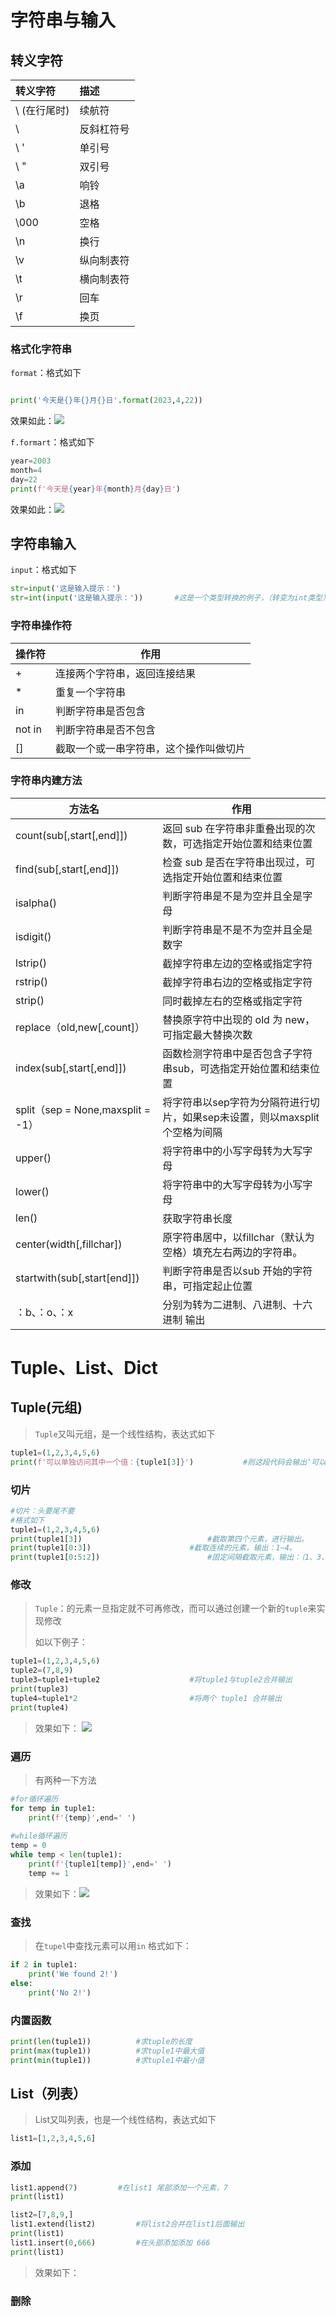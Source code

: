 # 字符串与输入

## 转义字符

| 转义字符     | 描述       |
| :----------- | :--------- |
| \ (在行尾时) | 续航符     |
| \\           | 反斜杠符号 |
| \ '          | 单引号     |
| \ "          | 双引号     |
| \a           | 响铃       |
| \b           | 退格       |
| \000         | 空格       |
| \n           | 换行       |
| \v           | 纵向制表符 |
| \t           | 横向制表符 |
| \r           | 回车       |
| \f           | 换页       |



### 格式化字符串

`format`：格式如下

````py

print('今天是{}年{}月{}日'.format(2023,4,22))
````

效果如此：![](https://raw.githubusercontent.com/Denny2003/test-img/main/the1.png)

`f.formart`：格式如下

````py
year=2003
month=4
day=22
print(f'今天是{year}年{month}月{day}日')
````

效果如此：![](https://raw.githubusercontent.com/Denny2003/test-img/main/the1.png)



## 字符串输入

`input`：格式如下

````py
str=input('这是输入提示：')
str=int(input('这是输入提示：'))		#这是一个类型转换的例子，（转变为int类型）
````



### 字符串操作符

| 操作符 | 作用                                   |
| ------ | -------------------------------------- |
| +      | 连接两个字符串，返回连接结果           |
| *      | 重复一个字符串                         |
| in     | 判断字符串是否包含                     |
| not in | 判断字符串是否不包含                   |
| []     | 截取一个或一串字符串，这个操作叫做切片 |



### 字符串内建方法

| 方法名                            | 作用                                                         |
| --------------------------------- | ------------------------------------------------------------ |
| count(sub[,start[,end]])          | 返回 sub 在字符串非重叠出现的次数，可选指定开始位置和结束位置 |
| find(sub[,start[,end]])           | 检查 sub 是否在字符串出现过，可选指定开始位置和结束位置      |
| isalpha()                         | 判断字符串是不是为空并且全是字母                             |
| isdigit()                         | 判断字符串是不是不为空并且全是数字                           |
| lstrip()                          | 截掉字符串左边的空格或指定字符                               |
| rstrip()                          | 截掉字符串右边的空格或指定字符                               |
| strip()                           | 同时截掉左右的空格或指定字符                                 |
| replace（old,new[,count]）        | 替换原字符中出现的 old 为 new，可指定最大替换次数            |
| index(sub[,start[,end]])          | 函数检测字符串中是否包含子字符串sub，可选指定开始位置和结束位置 |
| split（sep = None,maxsplit = -1） | 将字符串以sep字符为分隔符进行切片，如果sep未设置，则以maxsplit个空格为间隔 |
| upper()                           | 将字符串中的小写字母转为大写字母                             |
| lower()                           | 将字符串中的大写字母转为小写字母                             |
| len()                             | 获取字符串长度                                               |
| center(width[,fillchar])          | 原字符串居中，以fillchar（默认为空格）填充左右两边的字符串。 |
| startwith(sub[,start[end]])       | 判断字符串是否以sub 开始的字符串，可指定起止位置             |
| ：b、：o、：x                     | 分别为转为二进制、八进制、十六进制 输出                      |

# Tuple、List、Dict

## Tuple(元组)

> `Tuple`又叫元组，是一个线性结构，表达式如下

````py
tuple1=(1,2,3,4,5,6)
print(f'可以单独访问其中一个值：{tuple1[3]}')			#则这段代码会输出‘可以单独访问其中一个值：4’ 
````



### 切片

````py
#切片：头要尾不要
#格式如下
tuple1=(1,2,3,4,5,6)
print(tuple1[3])							#截取第四个元素，进行输出。
print(tuple1[0:3])						#截取连续的元素，输出：1~4。
print(tuple1[0:5:2])						#固定间隔截取元素，输出：（1、3、5）
````



### 修改   

> `Tuple`：的元素一旦指定就不可再修改，而可以通过创建一个新的`tuple`来实现修改
>
> 如以下例子：

````py
tuple1=(1,2,3,4,5,6)
tuple2=(7,8,9)
tuple3=tuple1+tuple2					#将tuple1与tuple2合并输出
print(tuple3)
tuple4=tuple1*2						    #将两个 tuple1 合并输出
print(tuple4)
````

> 效果如下：   ![](https://raw.githubusercontent.com/Denny2003/test-img/main/image-20230422232555761.png)



### 遍历

> 有两种一下方法

````py
#for循环遍历
for temp in tuple1:				 
    print(f'{temp}',end=' ')
    
#while循环遍历    
temp = 0
while temp < len(tuple1):
    print(f'{tuple1[temp]}',end=' ')
    temp += 1
````

> 效果如下：![](https://raw.githubusercontent.com/Denny2003/test-img/main/image-20230422232614767.png) 



### 查找

> 在`tupel`中查找元素可以用`in` 格式如下：

````py
if 2 in tuple1:
    print('We found 2!')
else:
    print('No 2!')
````



### 内置函数

````py
print(len(tuple1))			#求tuple的长度
print(max(tuple1))			#求tuple1中最大值
print(min(tuple1))			#求tuple1中最小值
````



## List（列表）

> List又叫列表，也是一个线性结构，表达式如下

````py
list1=[1,2,3,4,5,6]
````



### 添加

````py
list1.append(7)			#在list1 尾部添加一个元素，7
print(list1)

list2=[7,8,9,]
list1.extend(list2)			#将list2合并在list1后面输出
print(list1)
list1.insert(0,666)			#在头部添加添加 666
print(list1)
````

> 效果如下：![]()

### 删除



